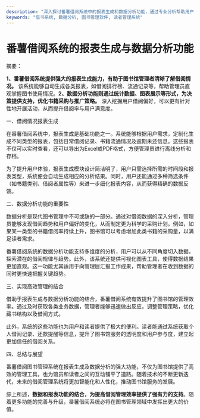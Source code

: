 ```yaml
---
description: "深入探讨番薯借阅系统中的报表生成和数据分析功能，通过专业分析帮助用户提高借书管理效率。"
keywords: "借书系统, 数据分析, 图书管理软件, 读者管理系统"
---
```

# 番薯借阅系统的报表生成与数据分析功能

摘要：

**1、番薯借阅系统提供强大的报表生成能力，有助于图书馆管理者清晰了解借阅情况。** 该系统能够自动生成各类报表，如借阅排行榜、流通记录等，帮助管理员直观掌握图书使用情况。**2、数据分析功能则通过统计数据、图表展示等形式，为决策提供支持，优化书籍采购与推广策略。** 深入挖掘用户借阅偏好，可以更有针对性地开展活动，从而提升借阅率与用户满意度。

一、借阅情况报表生成

在番薯借阅系统中，报表生成是基础功能之一。系统能够根据用户需求，定制化生成不同类型的报表，包括日常借阅记录、书籍流通情况及逾期未还信息。这些报表不仅可以实时查看，还可以导出为Excel或PDF格式，方便管理员进行离线分析和存档。

为了提升用户体验，报表生成模块设计简洁明了，用户只需选择所需的时间段和报表类型，系统便会自动生成相应的分析结果。同时，用户还能通过多种筛选条件（如书籍类别、借阅者属性等）来进一步细化报表内容，从而获得精确的数据反馈。

二、数据分析功能的重要性

数据分析是现代图书管理中不可或缺的一部分。通过对借阅数据的深入分析，管理员能够发现借阅趋势和用户偏好的变化，从而制定更为科学的采购计划。例如，如果某一类型的书籍借阅率持续上升，图书馆可以考虑增加此类书籍的采购量，以满足读者需求。

番薯借阅系统的数据分析功能支持多维度的分析，用户可以从不同角度切入数据，探索潜在的借阅规律与趋势。此外，该系统还提供可视化图表工具，使得数据结果更加直观。这一功能尤其适用于向管理层汇报工作成果，帮助管理者在收到数据的同时更快速把握关键趋势。

三、实现高效管理的结合

借助于报表生成与数据分析功能的结合，番薯借阅系统有效提升了图书馆的管理效率。通过及时获取各类业务数据，管理者能够迅速做出反应，调整管理策略，优化藏书结构以及借阅方式。

此外，系统的这些功能也为用户和读者提供了极大的便利。读者能通过系统获取个人借阅记录、还款提醒等信息，提升了图书馆服务的透明度和用户参与度，建立起更加信任的借阅关系。

四、总结与展望

番薯借阅图书管理系统在报表生成及数据分析的强大功能，不仅为图书馆提供了高效的管理工具，也为馆员和读者之间的互动铺平了道路。随着技术的不断更新迭代，未来的借阅管理系统将更加智能化和人性化，推动图书馆服务的发展。

综上所述，**数据和报表功能的结合，为提高借阅管理效率提供了强有力的支持**。随着更多功能的完善与升级，番薯借阅系统必将在图书管理领域中发挥出更大的价值。
